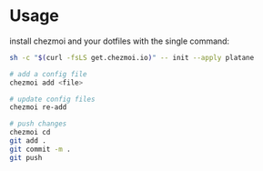 
# Usage

install chezmoi and your dotfiles with the single command:
```sh
sh -c "$(curl -fsLS get.chezmoi.io)" -- init --apply platane
```

```sh
# add a config file
chezmoi add <file>

# update config files
chezmoi re-add

# push changes
chezmoi cd
git add .
git commit -m .
git push
```
